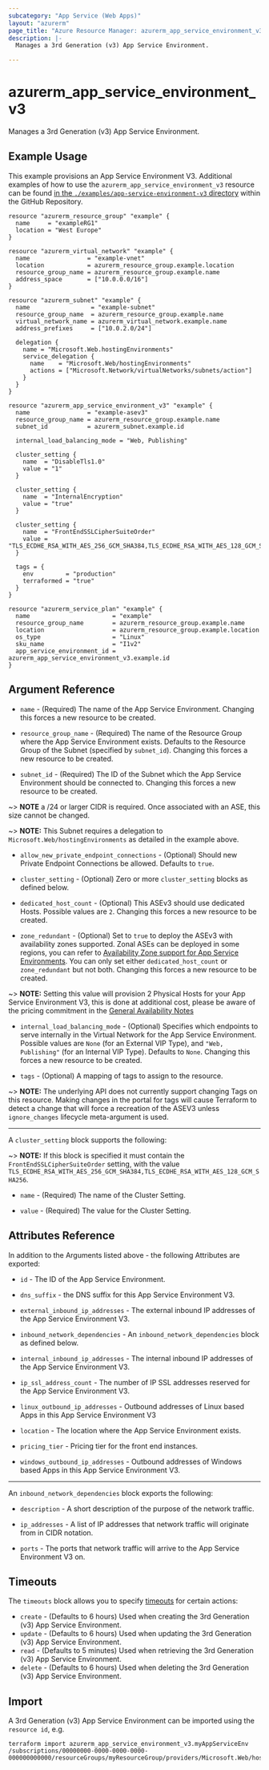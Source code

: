 ```yaml
---
subcategory: "App Service (Web Apps)"
layout: "azurerm"
page_title: "Azure Resource Manager: azurerm_app_service_environment_v3"
description: |-
  Manages a 3rd Generation (v3) App Service Environment.

---
```


# azurerm_app_service_environment_v3

Manages a 3rd Generation (v3) App Service Environment.

## Example Usage

This example provisions an App Service Environment V3. Additional examples of how to use the `azurerm_app_service_environment_v3` resource can be found [in the `./examples/app-service-environment-v3` directory](https://github.com/hashicorp/terraform-provider-azurerm/tree/main/examples/app-service-environment-v3) within the GitHub Repository.

```hcl
resource "azurerm_resource_group" "example" {
  name     = "exampleRG1"
  location = "West Europe"
}

resource "azurerm_virtual_network" "example" {
  name                = "example-vnet"
  location            = azurerm_resource_group.example.location
  resource_group_name = azurerm_resource_group.example.name
  address_space       = ["10.0.0.0/16"]
}

resource "azurerm_subnet" "example" {
  name                 = "example-subnet"
  resource_group_name  = azurerm_resource_group.example.name
  virtual_network_name = azurerm_virtual_network.example.name
  address_prefixes     = ["10.0.2.0/24"]

  delegation {
    name = "Microsoft.Web.hostingEnvironments"
    service_delegation {
      name    = "Microsoft.Web/hostingEnvironments"
      actions = ["Microsoft.Network/virtualNetworks/subnets/action"]
    }
  }
}

resource "azurerm_app_service_environment_v3" "example" {
  name                = "example-asev3"
  resource_group_name = azurerm_resource_group.example.name
  subnet_id           = azurerm_subnet.example.id

  internal_load_balancing_mode = "Web, Publishing"

  cluster_setting {
    name  = "DisableTls1.0"
    value = "1"
  }

  cluster_setting {
    name  = "InternalEncryption"
    value = "true"
  }

  cluster_setting {
    name  = "FrontEndSSLCipherSuiteOrder"
    value = "TLS_ECDHE_RSA_WITH_AES_256_GCM_SHA384,TLS_ECDHE_RSA_WITH_AES_128_GCM_SHA256"
  }

  tags = {
    env         = "production"
    terraformed = "true"
  }
}

resource "azurerm_service_plan" "example" {
  name                       = "example"
  resource_group_name        = azurerm_resource_group.example.name
  location                   = azurerm_resource_group.example.location
  os_type                    = "Linux"
  sku_name                   = "I1v2"
  app_service_environment_id = azurerm_app_service_environment_v3.example.id
}
```

## Argument Reference

* `name` - (Required) The name of the App Service Environment. Changing this forces a new resource to be created.

* `resource_group_name` - (Required) The name of the Resource Group where the App Service Environment exists. Defaults to the Resource Group of the Subnet (specified by `subnet_id`). Changing this forces a new resource to be created.

* `subnet_id` - (Required) The ID of the Subnet which the App Service Environment should be connected to. Changing this forces a new resource to be created.

~> **NOTE** a /24 or larger CIDR is required. Once associated with an ASE, this size cannot be changed.

~> **NOTE:** This Subnet requires a delegation to `Microsoft.Web/hostingEnvironments` as detailed in the example above.

* `allow_new_private_endpoint_connections` - (Optional) Should new Private Endpoint Connections be allowed. Defaults to `true`.

* `cluster_setting` - (Optional) Zero or more `cluster_setting` blocks as defined below.

* `dedicated_host_count` - (Optional) This ASEv3 should use dedicated Hosts. Possible values are `2`. Changing this forces a new resource to be created.

* `zone_redundant` - (Optional) Set to `true` to deploy the ASEv3 with availability zones supported. Zonal ASEs can be deployed in some regions, you can refer to [Availability Zone support for App Service Environments](https://docs.microsoft.com/azure/app-service/environment/zone-redundancy). You can only set either `dedicated_host_count` or `zone_redundant` but not both. Changing this forces a new resource to be created.

~> **NOTE:** Setting this value will provision 2 Physical Hosts for your App Service Environment V3, this is done at additional cost, please be aware of the pricing commitment in the [General Availability Notes](https://techcommunity.microsoft.com/t5/apps-on-azure/announcing-app-service-environment-v3-ga/ba-p/2517990)

* `internal_load_balancing_mode` - (Optional) Specifies which endpoints to serve internally in the Virtual Network for the App Service Environment. Possible values are `None` (for an External VIP Type), and `"Web, Publishing"` (for an Internal VIP Type). Defaults to `None`. Changing this forces a new resource to be created.

* `tags` - (Optional) A mapping of tags to assign to the resource. 

~> **NOTE:** The underlying API does not currently support changing Tags on this resource. Making changes in the portal for tags will cause Terraform to detect a change that will force a recreation of the ASEV3 unless `ignore_changes` lifecycle meta-argument is used.

---

A `cluster_setting` block supports the following:

~> **NOTE:** If this block is specified it must contain the `FrontEndSSLCipherSuiteOrder` setting, with the value `TLS_ECDHE_RSA_WITH_AES_256_GCM_SHA384,TLS_ECDHE_RSA_WITH_AES_128_GCM_SHA256`.

* `name` - (Required) The name of the Cluster Setting.

* `value` - (Required) The value for the Cluster Setting.

## Attributes Reference

In addition to the Arguments listed above - the following Attributes are exported:

* `id` - The ID of the App Service Environment.

* `dns_suffix` - the DNS suffix for this App Service Environment V3.

* `external_inbound_ip_addresses` - The external inbound IP addresses of the App Service Environment V3.

* `inbound_network_dependencies` - An `inbound_network_dependencies` block as defined below.

* `internal_inbound_ip_addresses` - The internal inbound IP addresses of the App Service Environment V3.

* `ip_ssl_address_count` - The number of IP SSL addresses reserved for the App Service Environment V3.

* `linux_outbound_ip_addresses` - Outbound addresses of Linux based Apps in this App Service Environment V3

* `location` - The location where the App Service Environment exists.

* `pricing_tier` - Pricing tier for the front end instances.

* `windows_outbound_ip_addresses` - Outbound addresses of Windows based Apps in this App Service Environment V3.

---

An `inbound_network_dependencies` block exports the following:

* `description` - A short description of the purpose of the network traffic.

* `ip_addresses` - A list of IP addresses that network traffic will originate from in CIDR notation.

* `ports` - The ports that network traffic will arrive to the App Service Environment V3 on.

## Timeouts

The `timeouts` block allows you to specify [timeouts](https://www.terraform.io/language/resources/syntax#operation-timeouts) for certain actions:

* `create` - (Defaults to 6 hours) Used when creating the 3rd Generation (v3) App Service Environment.
* `update` - (Defaults to 6 hours) Used when updating the 3rd Generation (v3) App Service Environment.
* `read` - (Defaults to 5 minutes) Used when retrieving the 3rd Generation (v3) App Service Environment.
* `delete` - (Defaults to 6 hours) Used when deleting the 3rd Generation (v3) App Service Environment.

## Import

A 3rd Generation (v3) App Service Environment can be imported using the `resource id`, e.g.

```shell
terraform import azurerm_app_service_environment_v3.myAppServiceEnv /subscriptions/00000000-0000-0000-0000-000000000000/resourceGroups/myResourceGroup/providers/Microsoft.Web/hostingEnvironments/myAppServiceEnv
```
